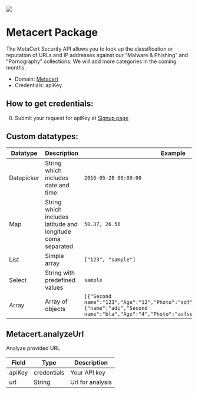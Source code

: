 [![](https://scdn.rapidapi.com/RapidAPI_banner.png)](https://rapidapi.com/package/Metacert/functions?utm_source=RapidAPIGitHub_MetacertFunctions&utm_medium=button&utm_content=RapidAPI_GitHub)

# Metacert Package
The MetaCert Security API allows you to look up the classification or reputation of URLs and IP addresses against our “Malware & Phishing” and “Pornography” collections. We will add more categories in the coming months.
* Domain: [Metacert](http://https://www.metacert.com/)
* Credentials: apiKey

## How to get credentials: 
0. Submit your request for apiKey at [Signup page](https://developer.metacert.com/signup/)



## Custom datatypes: 
 |Datatype|Description|Example
 |--------|-----------|----------
 |Datepicker|String which includes date and time|```2016-05-28 00:00:00```
 |Map|String which includes latitude and longitude coma separated|```50.37, 26.56```
 |List|Simple array|```["123", "sample"]``` 
 |Select|String with predefined values|```sample```
 |Array|Array of objects|```[{"Second name":"123","Age":"12","Photo":"sdf","Draft":"sdfsdf"},{"name":"adi","Second name":"bla","Age":"4","Photo":"asfserwe","Draft":"sdfsdf"}] ```
 

## Metacert.analyzeUrl
Analyze provided URL

| Field | Type       | Description
|-------|------------|----------
| apiKey| credentials| Your API key
| url   | String     | Url for analysis

